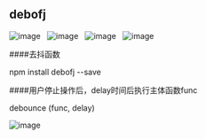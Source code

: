 ## debofj
![image](https://img.shields.io/github/issues/fengjinlong/debofj.svg)&nbsp;&nbsp;&nbsp;![image](https://img.shields.io/github/forks/fengjinlong/debofj.svg)&nbsp;&nbsp;&nbsp;![image](https://img.shields.io/github/stars/fengjinlong/debofj.svg)&nbsp;&nbsp;&nbsp;![image](https://img.shields.io/badge/npm-1.0.0-red.svg)&nbsp;&nbsp;&nbsp;  

####去抖函数  

npm install debofj --save  

####用户停止操作后，delay时间后执行主体函数func  

debounce (func, delay)  

![image](https://timgsa.baidu.com/timg?image&quality=80&size=b9999_10000&sec=1534246832530&di=f3281a6c5d013ac2f55a4bd14982c2b6&imgtype=0&src=http%3A%2F%2Fwww.3987.com%2Fuploadfile%2F2016%2F1101%2F20161101040358726.png)